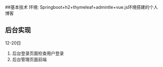 ##基本技术
环境: Springboot+h2+thymeleaf+admintle+vue.js环境搭建的个人博客



## 后台实现
12-20日
1. 后台登录页面检查用户登录
2. 后台管理页面前端
